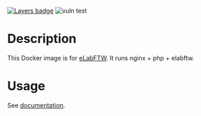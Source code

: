 [![Layers badge](https://images.microbadger.com/badges/image/elabftw/elabimg.svg)](https://microbadger.com/images/elabftw/elabimg)
![vuln test](https://github.com/elabftw/elabimg/workflows/vuln%20test/badge.svg?branch=master)

# Description

This Docker image is for [eLabFTW](https://www.elabftw.net). It runs nginx + php + elabftw.

# Usage

See [documentation](https://doc.elabftw.net).
